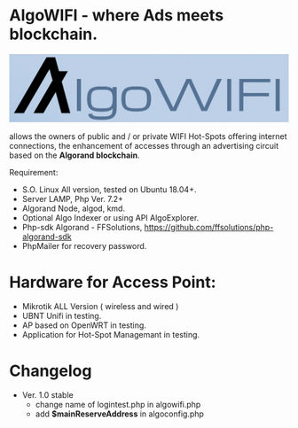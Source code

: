 # AlgoWIFI - where Ads meets blockchain. 
![logo](/img/algowifiLogo.png)

allows the owners of public and / or private WIFI Hot-Spots offering internet connections, the enhancement of accesses through an advertising circuit based on the **Algorand blockchain**.


Requirement:


* S.O. Linux All version, tested on Ubuntu 18.04+.
* Server LAMP, Php Ver. 7.2+
* Algorand Node, algod, kmd. 
* Optional Algo Indexer or using API AlgoExplorer.
* Php-sdk Algorand - FFSolutions, https://github.com/ffsolutions/php-algorand-sdk
* PhpMailer for recovery password.


# Hardware for Access Point:

* Mikrotik ALL Version ( wireless and wired )
* UBNT Unifi in testing.
* AP based on OpenWRT in testing.
* Application for Hot-Spot Managemant in testing.


# Changelog

- Ver. 1.0 stable
  - change name of logintest.php in algowifi.php
  - add **$mainReserveAddress** in algoconfig.php





